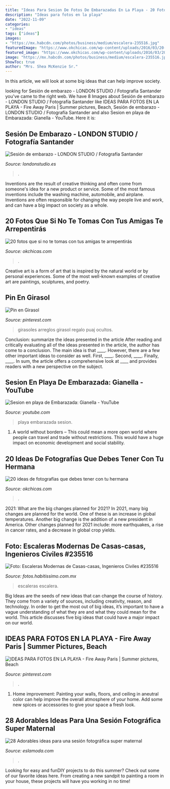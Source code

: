 ```yaml
---
title: "Ideas Para Sesion De Fotos De Embarazadas En La Playa - 20 Fotos Que Si No Te Tomas Con Tus Amigas Te Arrepentirás"
description: "Ideas para fotos en la playa"
date: "2022-11-09"
categories:
- "ideas"
tags: ["ideas"]
images:
- "https://mx.habcdn.com/photos/business/medium/escalera-235516.jpg"
featuredImage: "https://www.okchicas.com/wp-content/uploads/2016/03/20-ideas-de-fotografías-básicas-para-tener-con-tu-hermana-6.jpg"
featured_image: "https://www.okchicas.com/wp-content/uploads/2016/03/20-ideas-de-fotografías-básicas-para-tener-con-tu-hermana-6.jpg"
image: "https://mx.habcdn.com/photos/business/medium/escalera-235516.jpg"
ShowToc: true
author: "Mrs. Shea McKenzie Sr."
---
```



In this article, we will look at some big ideas that can help improve society.

	

		
looking for Sesión de embarazo - LONDON STUDIO / Fotografía Santander you've came to the right web. We have 8 Images about Sesión de embarazo - LONDON STUDIO / Fotografía Santander like IDEAS PARA FOTOS EN LA PLAYA - Fire Away Paris | Summer pictures, Beach, Sesión de embarazo - LONDON STUDIO / Fotografía Santander and also Sesion en playa de Embarazada: Gianella - YouTube. Here it is:
		
    
## Sesión De Embarazo - LONDON STUDIO / Fotografía Santander

<img loading=lazy src="https://www.londonstudio.es/wp-content/uploads/2020/08/Embarazo-premama-estudio-sesion-cantabria-santander-reportaje-33-768x512.jpg" onerror="this.onerror=null;this.src='https://tse4.mm.bing.net/th?id=OIP.XZUJiOFk7b8YgDt43DPypwHaE8&amp;pid=15.1';" alt="Sesión de embarazo - LONDON STUDIO / Fotografía Santander">

_Source: londonstudio.es_

>. 

	

Inventions are the result of creative thinking and often come from someone's idea for a new product or service. Some of the most famous inventions include the washing machine, automobile, and airplane. Inventions are often responsible for changing the way people live and work, and can have a big impact on society as a whole.

    
## 20 Fotos Que Si No Te Tomas Con Tus Amigas Te Arrepentirás

<img loading=lazy src="http://www.okchicas.com/wp-content/uploads/2016/05/Ideas-de-fotos-para-mejores-amigas-5.jpg" onerror="this.onerror=null;this.src='https://tse1.mm.bing.net/th?id=OIP.rrGRL4fUllZvfC68ruRKjwHaHY&amp;pid=15.1';" alt="20 fotos que si no te tomas con tus amigas te arrepentirás">

_Source: okchicas.com_

>. 

	

Creative art is a form of art that is inspired by the natural world or by personal experiences. Some of the most well-known examples of creative art are paintings, sculptures, and poetry.

    
## Pin En Girasol

<img loading=lazy src="https://i.pinimg.com/736x/09/32/9c/09329cca0bce038b5392200e9dced39e.jpg" onerror="this.onerror=null;this.src='https://tse3.mm.bing.net/th?id=OIP.RXOMb-WXZs9UVUluDHs1SwHaJ4&amp;pid=15.1';" alt="Pin en Girasol">

_Source: pinterest.com_

>girasoles arreglos girasol regalo puaj ocultos. 

	

Conclusion: summarize the ideas presented in the article
After reading and critically evaluating all of the ideas presented in the article, the author has come to a conclusion. The main idea is that ____. However, there are a few other important ideas to consider as well. First, ____. Second, ____. Finally, ____. In sum, the article offers a comprehensive look at ____ and provides readers with a new perspective on the subject.

    
## Sesion En Playa De Embarazada: Gianella - YouTube

<img loading=lazy src="https://i.ytimg.com/vi/T8Z3OxCN7Ao/maxresdefault.jpg" onerror="this.onerror=null;this.src='https://tse3.mm.bing.net/th?id=OIP.fW2QlwMWSuAdb_5-YdEF0wHaEK&amp;pid=15.1';" alt="Sesion en playa de Embarazada: Gianella - YouTube">

_Source: youtube.com_

>playa embarazada sesion. 

	

1. A world without borders – This could mean a more open world where people can travel and trade without restrictions. This would have a huge impact on economic development and social stability. 

    
## 20 Ideas De Fotografías Que Debes Tener Con Tu Hermana

<img loading=lazy src="https://www.okchicas.com/wp-content/uploads/2016/03/20-ideas-de-fotografías-básicas-para-tener-con-tu-hermana-6.jpg" onerror="this.onerror=null;this.src='https://tse1.mm.bing.net/th?id=OIP.i2uwd3kvIkUaQqlNxfysgwHaLG&amp;pid=15.1';" alt="20 ideas de fotografías que debes tener con tu hermana">

_Source: okchicas.com_

>. 

	

2021: What are the big changes planned for 2021?
In 2021, many big changes are planned for the world. One of these is an increase in global temperatures. Another big change is the addition of a new president in America. Other changes planned for 2021 include: more earthquakes, a rise in cancer rates, and a decrease in global crop yields.

    
## Foto: Escaleras Modernas De Casas-casas, Ingenieros Civiles #235516

<img loading=lazy src="https://mx.habcdn.com/photos/business/medium/escalera-235516.jpg" onerror="this.onerror=null;this.src='https://tse1.mm.bing.net/th?id=OIP.DwkqQUZPoHAQ0aNseBdx7gAAAA&amp;pid=15.1';" alt="Foto: Escaleras Modernas de Casas-casas, Ingenieros Civiles #235516">

_Source: fotos.habitissimo.com.mx_

>escaleras escalera. 

	

Big Ideas are the seeds of new ideas that can change the course of history. They come from a variety of sources, including creativity, reason, and technology. In order to get the most out of big ideas, it’s important to have a vague understanding of what they are and what they could mean for the world. This article discusses five big ideas that could have a major impact on our world.

    
## IDEAS PARA FOTOS EN LA PLAYA - Fire Away Paris | Summer Pictures, Beach

<img loading=lazy src="https://i.pinimg.com/736x/dd/d5/28/ddd52817ba93ce71783ebeb4c9c4db9d.jpg" onerror="this.onerror=null;this.src='https://tse4.mm.bing.net/th?id=OIP.FRSxUWEEIIHh9gh0zCUQCwHaJ6&amp;pid=15.1';" alt="IDEAS PARA FOTOS EN LA PLAYA - Fire Away Paris | Summer pictures, Beach">

_Source: pinterest.com_

>. 

	

1. Home improvement: Painting your walls, floors, and ceiling in aneutral color can help improve the overall atmosphere of your home. Add some new spices or accessories to give your space a fresh look. 

    
## 28 Adorables Ideas Para Una Sesión Fotográfica Super Maternal

<img loading=lazy src="https://eslamoda.com/wp-content/uploads/sites/2/2014/11/maternity11.jpg" onerror="this.onerror=null;this.src='https://tse1.mm.bing.net/th?id=OIP.v9CASp4S-jntueZ42SP8HQHaE-&amp;pid=15.1';" alt="28 Adorables ideas para una sesión fotográfica super maternal">

_Source: eslamoda.com_

>. 

	

Looking for easy and funDIY projects to do this summer? Check out some of our favorite ideas here. From creating a new sandpit to painting a room in your house, these projects will have you working in no time!

